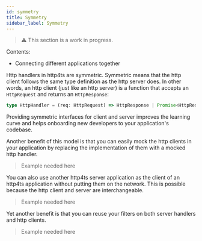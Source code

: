 ```yaml
---
id: symmetry
title: Symmetry
sidebar_label: Symmetry
---
```

> ⚠️ This section is a work in progress.

Contents:
* Connecting different applications together

Http handlers in http4ts are symmetric. Symmetric means that the http client follows the same type definition as the http server does. In other words, an http client (just like an http server) is a function that accepts an `HttpRequest` and returns an `HttpResponse`:

```ts
type HttpHandler = (req: HttpRequest) => HttpResponse | Promise<HttpResponse>;
```

Providing symmetric interfaces for client and server improves the learning curve and helps onboarding new developers to your application's codebase.

Another benefit of this model is that you can easily mock the http clients in your application by replacing the implementation of them with a mocked http handler.

> Example needed here

You can also use another http4ts server application as the client of an http4ts application without putting them on the network. This is possible because the http client and server are interchangeable.

> Example needed here

Yet another benefit is that you can reuse your filters on both server handlers and http clients.

> Example needed here
